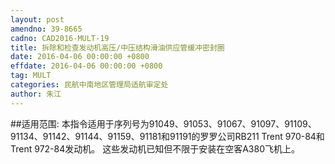 ```yaml
---
layout: post
amendno: 39-8665
cadno: CAD2016-MULT-19
title: 拆除和检查发动机高压/中压结构滑油供应管缓冲密封圈
date: 2016-04-06 00:00:00 +0800
effdate: 2016-04-06 00:00:00 +0800
tag: MULT
categories: 民航中南地区管理局适航审定处
author: 朱江
---
```


##适用范围:
本指令适用于序列号为91049、91053、91067、91097、91109、91134、91142、91144、91159、91181和91191的罗罗公司RB211 Trent 970-84和Trent 972-84发动机。
这些发动机已知但不限于安装在空客A380飞机上。

